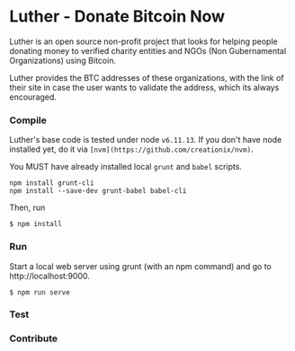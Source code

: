 # Luther - Donate Bitcoin Now

Luther is an open source non-profit project that looks for helping people donating money to verified charity entities and NGOs (Non Gubernamental Organizations) using Bitcoin.

Luther provides the BTC addresses of these organizations, with the link of their site in case the user wants to validate the address, which its always encouraged.


### Compile

Luther's base code is tested under node ```v6.11.13```. If you don't have node installed yet, do it via ```[nvm](https://github.com/creationix/nvm)```.

You MUST have already installed local  ```grunt``` and ```babel``` scripts.

```
npm install grunt-cli
npm install --save-dev grunt-babel babel-cli
```

Then, run

```
$ npm install
```

### Run

Start a local web server using grunt (with an npm command) and go to http://localhost:9000.

```
$ npm run serve
```

### Test


### Contribute
